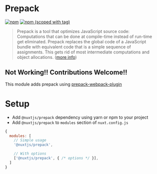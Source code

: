 # Prepack
[![npm](https://img.shields.io/npm/dt/@nuxtjs/prepack.svg?style=flat-square)](https://npmjs.com/package/@nuxtjs/prepack)
[![npm (scoped with tag)](https://img.shields.io/npm/v/@nuxtjs/prepack/latest.svg?style=flat-square)](https://npmjs.com/package/@nuxtjs/prepack)

> Prepack is a tool that optimizes JavaScript source code: Computations that can be done at compile-time instead of run-time get eliminated. 
> Prepack replaces the global code of a JavaScript bundle with equivalent code that is a simple sequence of assignments. 
> This gets rid of most intermediate computations and object allocations. ([more info](https://prepack.io))

## Not Working!! Contributions Welcome!!

This module adds prepack using [prepack-webpack-plugin](https://github.com/gajus/prepack-webpack-plugin)

# Setup
 
- Add `@nuxtjs/prepack` dependency using yarn or npm to your project
- Add `@nuxtjs/prepack` to `modules` section of `nuxt.config.js`
```js
{
  modules: [
    // Simple usage
    '@nuxtjs/prepack',

    // With options
    ['@nuxtjs/prepack', { /* options */ }],
  ]
}
```
